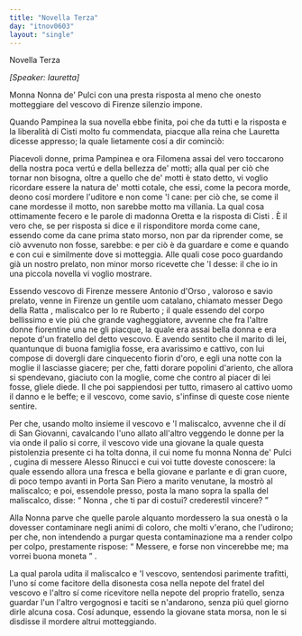 ```yaml
---
title: "Novella Terza"
day: "itnov0603"
layout: "single"
---
```

<html>
 <head>
 </head>
 <body>
  <div id="nov0603" type="novella" who="lauretta">
   <head>
    Novella Terza
   </head>
   <p>
    <i>
     [Speaker: lauretta]
    </i>
   </p>
   <argument>
    <p>
     <milestone id="p06030001"/>
     <name persref="nonnapulci" type="person">
      Monna Nonna de' Pulci
     </name>
     con una presta risposta al meno che onesto motteggiare del
     <name persref="antonioorso" type="person">
      vescovo
     </name>
     di
     <name placeref="firenze" type="place">
      Firenze
     </name>
     silenzio impone.
    </p>
   </argument>
   <div3 type="commentary" who="author">
    <p>
     <milestone id="p06030002"/>
     Quando
     <name persref="pampinea" type="person">
      Pampinea
     </name>
     la sua novella ebbe finita, poi che da tutti e la risposta e la liberalit&agrave; di
     <name persref="cisti" type="person">
      Cisti
     </name>
     molto fu commendata, piacque alla
     <name persref="elissa" type="person">
      reina
     </name>
     che
     <name persref="lauretta" type="person">
      Lauretta
     </name>
     dicesse appresso; la quale lietamente cos&iacute; a dir cominci&ograve;:
    </p>
   </div3>
   <div3 type="commentary" who="lauretta">
    <p>
     <milestone id="p06030003"/>
     Piacevoli donne, prima
     <name persref="pampinea" type="person">
      Pampinea
     </name>
     e ora
     <name persref="filomena" type="person">
      Filomena
     </name>
     assai del vero toccarono della nostra poca vert&uacute; e della bellezza de' motti; alla qual per ci&ograve; che tornar non bisogna, oltre a quello che de' motti &egrave; stato detto, vi voglio ricordare essere la natura de' motti cotale, che essi, come la pecora morde, deono cos&iacute; mordere l'uditore e non come 'l cane: per ci&ograve; che, se come il cane mordesse il motto, non sarebbe motto ma villania.
     <milestone id="p06030004"/>
     La qual cosa ottimamente fecero e le parole di madonna
     <name persref="oretta" type="person">
      Oretta
     </name>
     e la risposta di
     <name persref="cisti" type="person">
      Cisti
     </name>
     . &Egrave; il vero che, se per risposta si dice e il risponditore morda come cane, essendo come da cane prima stato morso, non par da riprender come, se ci&ograve; avvenuto non fosse, sarebbe: e per ci&ograve; &egrave; da guardare e come e quando e con cui e similmente dove si motteggia.
     <milestone id="p06030005"/>
     Alle quali cose poco guardando gi&agrave; un nostro prelato, non minor morso ricevette che 'l desse: il che io in una piccola novella vi voglio mostrare.
    </p>
   </div3>
   <p>
    <milestone id="p06030006"/>
    Essendo vescovo di
    <name placeref="firenze" type="place">
     Firenze
    </name>
    messere
    <name persref="antonioorso" type="person">
     Antonio d'Orso
    </name>
    , valoroso e savio prelato, venne in
    <name placeref="firenze" type="place">
     Firenze
    </name>
    un gentile uom catalano, chiamato messer
    <name persref="degoratta" type="person">
     Dego della Ratta
    </name>
    , maliscalco per lo re
    <name persref="robertoangio" type="person">
     Ruberto
    </name>
    ; il quale essendo del corpo bellissimo e vie pi&uacute; che grande vagheggiatore, avvenne che fra l'altre donne fiorentine una ne gli piacque, la quale era assai bella donna e era nepote d'un fratello del detto vescovo.
    <milestone id="p06030007"/>
    E avendo sentito che il marito di lei, quantunque di buona famiglia fosse, era avarissimo e cattivo, con lui compose di dovergli dare cinquecento fiorin d'oro, e egli una notte con la moglie il lasciasse giacere; per che, fatti dorare popolini d'ariento, che allora si spendevano, giaciuto con la moglie, come che contro al piacer di lei fosse, gliele diede. Il che poi sappiendosi per tutto, rimasero al cattivo uomo il danno e le beffe; e il vescovo, come savio, s'infinse di queste cose niente sentire.
   </p>
   <p>
    <milestone id="p06030008"/>
    Per che, usando molto insieme il vescovo e 'l maliscalco, avvenne che il d&iacute; di San Giovanni, cavalcando l'uno allato all'altro veggendo le donne per la via onde il palio si corre, il vescovo vide una giovane la quale questa pistolenzia presente ci ha tolta donna, il cui nome fu monna
    <name persref="nonnapulci" type="person">
     Nonna de' Pulci
    </name>
    , cugina di messere
    <name persref="alessorinucci" type="person">
     Alesso Rinucci
    </name>
    e cui voi tutte doveste conoscere:
    <milestone id="p06030009"/>
    la quale essendo allora una fresca e bella giovane e parlante e di gran cuore, di poco tempo avanti in
    <name placeref="portapiero" type="place">
     Porta San Piero
    </name>
    a marito venutane, la mostr&ograve; al maliscalco; e poi, essendole presso, posta la mano sopra la spalla del maliscalco, disse:
    <q direct="unspecified">
     <name persref="nonnapulci" type="person">
      Nonna
     </name>
     , che ti par di costui? crederestil vincere?
    </q>
   </p>
   <p>
    <milestone id="p06030010"/>
    Alla
    <name persref="nonnapulci" type="person">
     Nonna
    </name>
    parve che quelle parole alquanto mordessero la sua onest&agrave; o la dovesser contaminare negli animi di coloro, che molti v'erano, che l'udirono; per che, non intendendo a purgar questa contaminazione ma a render colpo per colpo, prestamente rispose:
    <q direct="unspecified" who="nonnapulci">
     Messere, e forse non vincerebbe me; ma vorrei buona moneta
    </q>
    .
   </p>
   <p>
    <milestone id="p06030011"/>
    La qual parola udita il maliscalco e 'l vescovo, sentendosi parimente trafitti, l'uno s&iacute; come facitore della disonesta cosa nella nepote del fratel del vescovo e l'altro s&iacute; come ricevitore nella nepote del proprio fratello, senza guardar l'un l'altro vergognosi e taciti se n'andarono, senza pi&uacute; quel giorno dirle alcuna cosa.
    <milestone id="p06030012"/>
    Cos&iacute; adunque, essendo la giovane stata morsa, non le si disdisse il mordere altrui motteggiando.
   </p>
  </div>
 </body>
</html>